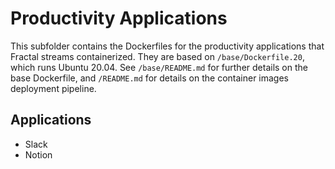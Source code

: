 # Productivity Applications

This subfolder contains the Dockerfiles for the productivity applications that Fractal streams containerized. They are based on `/base/Dockerfile.20`, which runs Ubuntu 20.04. See `/base/README.md` for further details on the base Dockerfile, and `/README.md` for details on the container images deployment pipeline.

## Applications

- Slack
- Notion
